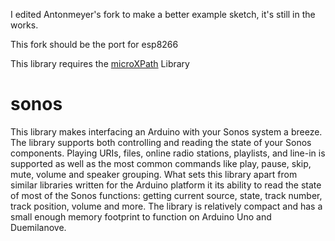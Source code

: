 I edited Antonmeyer's fork to make a better example sketch, it's still in the works.

This fork should be the port for esp8266

This library requires the [microXPath](https://github.com/tmittet/microxpath) Library
# sonos
This library makes interfacing an Arduino with your Sonos system a breeze. The library supports both controlling and reading the state of your Sonos components.  Playing URIs, files, online radio stations, playlists, and line-in is supported as well as the most common commands like play, pause, skip, mute, volume and speaker grouping.  What sets this library apart from similar libraries written for the Arduino platform it its ability to read the state of most of the Sonos functions: getting current source, state, track number, track position, volume and more.  The library is relatively compact and has a small enough memory footprint to function on Arduino Uno and Duemilanove.
